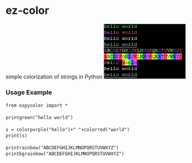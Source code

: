 # ez-color
simple colorization of strings in Python
![ezpycolor-example-output.PNG](https://github.com/bonifield/ezpycolor/raw/main/ezpycolor-example-output.PNG)

### Usage Example
```
from ezpycolor import *

printgreen("hello world")

s = colorpurple("hello")+" "+colorred("world")
print(s)

printrainbow("ABCDEFGHIJKLMNOPQRSTUVWXYZ")
printbgrainbow("ABCDEFGHIJKLMNOPQRSTUVWXYZ")
```
